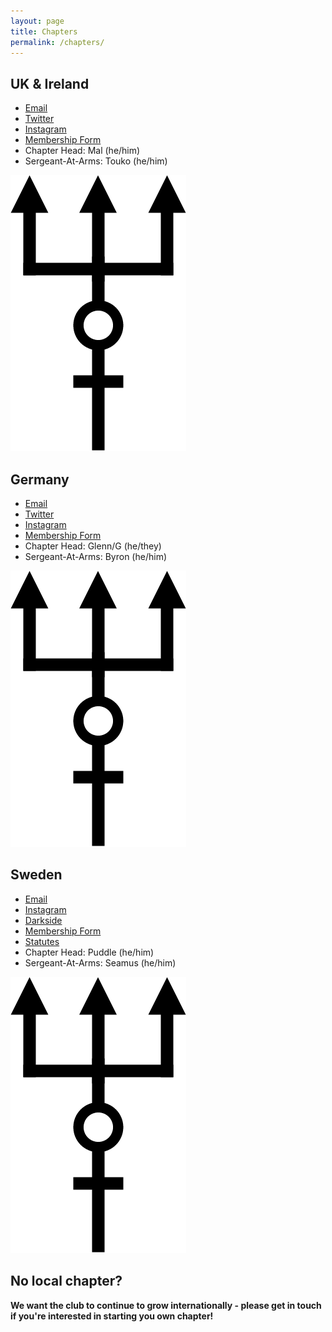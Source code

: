 ```yaml
---
layout: page
title: Chapters
permalink: /chapters/
---
```


## UK & Ireland

<ul>
  <li><a href="mailto:proteusleatheruki@gmail.com" data-umami-event="Email-UK-Click">Email</a></li>
  <li><a href="https://twitter.com/ProteusLthrUKI" data-umami-event="Twitter-UK-Click">Twitter</a></li>
  <li><a href="https://www.instagram.com/proteuslthruki/" data-umami-event="Instagram-UK-Click">Instagram</a></li>
  <li><a href="https://docs.google.com/forms/d/e/1FAIpQLSesCkE8_NNMP6MGhoWnjwWTc5gyu6pjnO0fh8csgxkwi004TA/viewform?usp=sf_link" data-umami-event="Form-UK-Click">Membership Form</a></li>
  <li>Chapter Head: Mal (he/him)</li>
  <li>Sergeant-At-Arms: Touko (he/him)</li>
</ul>

<img src="/assets/proteus.png" class="chapter-spacer" />

## Germany

<ul>
  <li><a href="mailto:proteusleatherclubgermany@gmail.com" data-umami-event="Email-Germany-Click">Email</a></li>
  <li><a href="https://twitter.com/ProteusLthrGer" data-umami-event="Twitter-Germany-Click">Twitter</a></li>
  <li><a href="https://www.instagram.com/proteuslthrger/" data-umami-event="Instagram-Germany-Click">Instagram</a></li>
  <li><a href="https://docs.google.com/forms/d/e/1FAIpQLSd-lwPkOiR_ycQuVOsDWIvgbwGR9QBiEKhkwAbN0CUnJSkrIg/viewform?pli=1" data-umami-event="Form-Germany-Click">Membership Form</a></li>
  <li>Chapter Head: Glenn/G (he/they)</li>
  <li>Sergeant-At-Arms: Byron (he/him)</li>
</ul>

<img src="/assets/proteus.png" class="chapter-spacer" />

## Sweden

<ul>
  <li><a href="mailto:proteuslthrswe@gmail.com" data-umami-event="Email-Sweden-Click">Email</a></li>
  <li><a href="https://instagram.com/proteuslthrswe" data-umami-event="Instagram-Sweden-Click">Instagram</a></li>
  <li><a href="https://www.darkside.se/net/?id=2852" data-umami-event="Darkside-Sweden-Click">Darkside</a></li>
  <li><a href="https://forms.gle/igt7LcdrupNfxnsS9" data-umami-event="Form-Sweden-Click">Membership Form</a></li>
  <li><a href="/assets/StadgarProteusLeatherSweden.pdf" data-umami-event="Statutes-Sweden-Click">Statutes</a></li>
  <li>Chapter Head: Puddle (he/him)</li>
  <li>Sergeant-At-Arms: Seamus (he/him)</li>
</ul>

<img src="/assets/proteus.png" class="chapter-spacer" />

## No local chapter?

**We want the club to continue to grow internationally - please get in touch if you're interested in starting you own chapter!**
